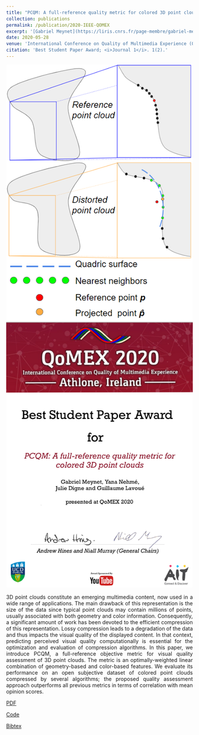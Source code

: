 ```yaml
---
title: "PCQM: A full-reference quality metric for colored 3D point clouds "
collection: publications
permalink: /publication/2020-IEEE-QOMEX
excerpt: '[Gabriel Meynet](https://liris.cnrs.fr/page-membre/gabriel-meynet), Yana Nehmé, Julie Digne[https://perso.liris.cnrs.fr/julie.digne/], [Guillaume Lavoué](https://perso.liris.cnrs.fr/guillaume.lavoue/)'
date: 2020-05-28
venue: 'International Conference on Quality of Multimedia Experience (QoMEX), Athlone, Irlande'
citation: 'Best Student Paper Award; <i>Journal 1</i>. 1(2).'
---
```

<img src='/images/QoMEX2020.png'>
<img src='/images/bestpaper.png'>
<p style='text-align: justify;'> 3D point clouds constitute an emerging multimedia content, now used in a wide range of applications. The main drawback of this representation is the size of the data since typical point clouds may contain millions of points, usually associated with both geometry and color information. Consequently, a significant amount of work has been devoted to the efficient compression of this representation. Lossy compression leads to a degradation of the data and thus impacts the visual quality of the displayed content. In that context, predicting perceived visual quality computationally is essential for the optimization and evaluation of compression algorithms. In this paper, we introduce PCQM, a full-reference objective metric for visual quality assessment of 3D point clouds. The metric is an optimally-weighted linear combination of geometry-based and color-based features. We evaluate its performance on an open subjective dataset of colored point clouds compressed by several algorithms; the proposed quality assessment approach outperforms all previous metrics in terms of correlation with mean opinion scores.</p>

[PDF](http://yananehme.github.io/files/QoMEX2020.pdf)

[Code](https://github.com/MEPP-team/PCQM)

[Bibtex](http://yananehme.github.io/files/QoMEX2020.bib)
